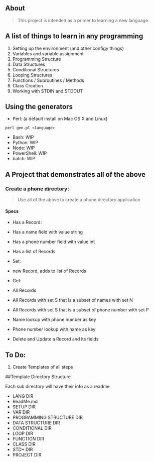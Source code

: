 ## About

> This project is intended as a primer to learning a new language.

## A list of things to learn in any programming

1. Setting up the environment (and other configy things)
2. Variables and variable assignment
3. Programming Structure
4. Data Structures
5. Conditional Structures
6. Looping Structures
7. Functions / Subroutines / Methods
7. Class Creation
8. Working with STDIN and STDOUT

## Using the generators

* Perl: (a default install on Mac OS X and Linux) 

`perl gen.pl <language>`
* Bash: WIP
* Python: WIP
* Node: WIP
* PowerShell: WIP
* batch: WIP

## A Project that demonstrates all of the above

### Create a phone directory:

> Use all of the above to create a phone directory application

#### Specs
* Has a Record:
 * Has a name field with value string
 * Has a phone number field with value int

* Has a list of Records

* Set:
 * new Record, adds to list of Records

* Get:
 * All Records
 * All Records with set S that is a subset of names with set N
 * All Records with set S that is a subset of phone number with set P
 * Name lookup with phone number as key
 * Phone number lookup with name as key

* Delete and Update a Record and its fields


## To Do:
1. Create Templates of all steps


##Template Directory Structure

Each sub directory will have their info as a readme

* LANG DIR
 * ReadMe.md
 * SETUP DIR
 * VAR DIR
 * PROGRAMMING STRUCTURE DIR
 * DATA STRUCTURE DIR
 * CONDITIONAL DIR
 * LOOP DIR
 * FUNCTION DIR
 * CLASS DIR
 * STD* DIR
 * PROJECT DIR 
